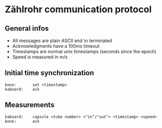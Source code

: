 Zählrohr communication protocol
===============================

General infos
-------------
* All messages are plain ASCII and \n terminated 
* Acknowledgments have a 100ms timeout
* Timestamps are normal unix timestamps (seconds since the epoch)
* Speed is measured in m/s

Initial time synchronization 
----------------------------
```
bone:		set <timestamp>
kaboard:	ack
```

Measurements
------------
```
kaboard: 	capsule	<tube number> <"in"/"out"> <timestamp> <speed> 
bone:		ack
```